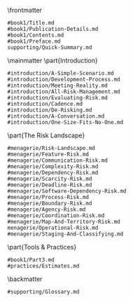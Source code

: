 

\frontmatter

```include
#book1/Title.md
#book1/Publication-Details.md
#book1/Contents.md
#book1/Preface.md
supporting/Quick-Summary.md
```

\mainmatter
\part{Introduction}

```include
#introduction/A-Simple-Scenario.md
#introduction/Development-Process.md
#introduction/Meeting-Reality.md
#introduction/All-Risk-Management.md
#introduction/Evaluating-Risk.md
#introduction/Cadence.md
#introduction/De-Risking.md
#introduction/A-Conversation.md
#introduction/One-Size-Fits-No-One.md
```

\part{The Risk Landscape}

```include
#menagerie/Risk-Landscape.md
#menagerie/Feature-Risk.md
#menagerie/Communication-Risk.md
#menagerie/Complexity-Risk.md
#menagerie/Dependency-Risk.md
#menagerie/Scarcity-Risk.md
#menagerie/Deadline-Risk.md
#menagerie/Software-Dependency-Risk.md
#menagerie/Process-Risk.md 
#menagerie/Boundary-Risk.md
#menagerie/Agency-Risk.md 
#menagerie/Coordination-Risk.md
#menagerie/Map-And-Territory-Risk.md
menagerie/Operational-Risk.md
#menagerie/Staging-And-Classifying.md
```

\part{Tools \& Practices}

```include
#book1/Part3.md
#practices/Estimates.md
```

\backmatter

```include
#supporting/Glossary.md
```